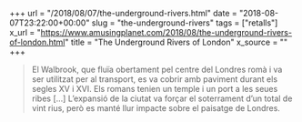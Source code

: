 +++
url = "/2018/08/07/the-underground-rivers.html"
date = "2018-08-07T23:22:00+00:00"
slug = "the-underground-rivers"
tags = ["retalls"]
x_url = "https://www.amusingplanet.com/2018/08/the-underground-rivers-of-london.html"
title = "The Underground Rivers of London"
x_source = ""
+++


> El Walbrook, que fluïa obertament pel centre del Londres romà i va ser utilitzat per al transport, es va cobrir amb paviment durant els segles XV i XVI. Els romans tenien un temple i un port a les seues ribes \[…] L’expansió de la ciutat va forçar el soterrament d’un total de vint rius, però es manté llur impacte sobre el paisatge de Londres.


